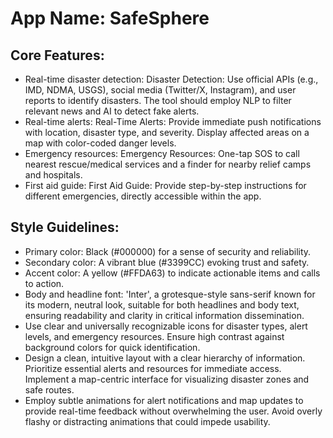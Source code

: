 # **App Name**: SafeSphere

## Core Features:

- Real-time disaster detection: Disaster Detection: Use official APIs (e.g., IMD, NDMA, USGS), social media (Twitter/X, Instagram), and user reports to identify disasters. The tool should employ NLP to filter relevant news and AI to detect fake alerts.
- Real-time alerts: Real-Time Alerts: Provide immediate push notifications with location, disaster type, and severity. Display affected areas on a map with color-coded danger levels.
- Emergency resources: Emergency Resources: One-tap SOS to call nearest rescue/medical services and a finder for nearby relief camps and hospitals.
- First aid guide: First Aid Guide: Provide step-by-step instructions for different emergencies, directly accessible within the app.

## Style Guidelines:

- Primary color: Black (#000000) for a sense of security and reliability.
- Secondary color: A vibrant blue (#3399CC) evoking trust and safety.
- Accent color: A yellow (#FFDA63) to indicate actionable items and calls to action.
- Body and headline font: 'Inter', a grotesque-style sans-serif known for its modern, neutral look, suitable for both headlines and body text, ensuring readability and clarity in critical information dissemination.
- Use clear and universally recognizable icons for disaster types, alert levels, and emergency resources. Ensure high contrast against background colors for quick identification.
- Design a clean, intuitive layout with a clear hierarchy of information. Prioritize essential alerts and resources for immediate access. Implement a map-centric interface for visualizing disaster zones and safe routes.
- Employ subtle animations for alert notifications and map updates to provide real-time feedback without overwhelming the user. Avoid overly flashy or distracting animations that could impede usability.